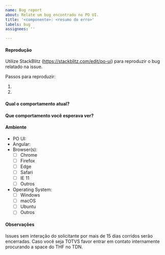 ```yaml
---
name: Bug report
about: Relate um bug encontrado no PO UI.
title: '<componente>: <resumo do erro>'
labels: bug
assignees: ''

---
```

<!-- ISSUES IMCOMPLETAS TEM MENOR PRIORIDADE NO BACKLOG DO TIME DO PO UI. -->
#### Reprodução

<!-- ISSUES SEM REPRODUÇÃO NO STACKBLITZ TEM MENOR PRIORIDADE. -->
Utilize StackBlitz (https://stackblitz.com/edit/po-ui) para reproduzir o bug relatado na issue.

<!-- ISSUES SEM REPRODUÇÃO TEM MENOR PRIORIDADE. -->
Passos para reproduzir:
1. <!-- descrição do passo a passo -->
2. 

#### Qual o comportamento atual?


#### Que comportamento você esperava ver?


#### Ambiente

- PO UI: <!-- versão do PO UI -->
- Angular: <!-- versão do Angular -->
- Browser(s):
  - [ ] Chrome
  - [ ] Firefox
  - [ ] Edge
  - [ ] Safari
  - [ ] IE 11
  - [ ] Outros
- Operating System:
  - [ ] Windows
  - [ ] macOS
  - [ ] Ubuntu
  - [ ] Outros

#### Observações

Issues sem interação do solicitante por mais de 15 dias corridos serão encerradas.
Caso você seja TOTVS favor entrar em contato internamente procurando a space do THF no TDN.
